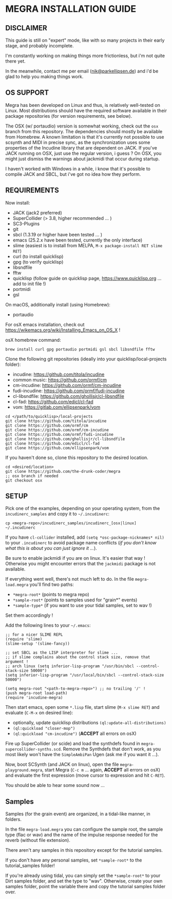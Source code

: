 # MEGRA INSTALLATION GUIDE

## DISCLAIMER
This guide is still on "expert" mode, like with so many
projects in their early stage, and probably incomplete.

I'm constantly working on making things more frictionless,
but i'm not quite there yet.

In the meanwhile, contact me per email (nik@parkellipsen.de)
and i'd be glad to help you making things work. 

## OS SUPPORT
Megra has been developed on Linux and thus, is relatively well-tested on Linux.
Most distributions should have the required software available in their package
repositories (for version requirements, see below). 

The OSX (w/ portaudio) version is somewhat working, check out the `osx` branch from this repository.
The dependencies should mostly be available from Homebrew.
A known limitation is that it's currently not possible to use scsynth and MIDI in precise
sync, as the synchronization uses some properties of the Incudine library that are
dependent on JACK. If you've JACK running on OSX, just use the regular version, i guess ?
On OSX, you might just dismiss the warnings about jackmidi that occur during startup.

I haven't worked with Windows in a while, i know that it's possible to compile
JACK and SBCL, but i've got no idea how they perform.

## REQUIREMENTS

Now install:
- JACK (jack2 preferred)
- SuperCollider (> 3.8, higher recommended ... )
- SC3-Plugins
- git
- sbcl (1.3.19 or higher have been tested ... )
- emacs (25.2.x have been tested, currently the only interface)
- slime (easiest is to install from MELPA, `M-x package-install RET slime RET`)
- curl (to install quicklisp)
- gpg (to verify quicklisp)
- libsndfile
- fftw
- quicklisp (follow guide on quicklisp page, https://www.quicklisp.org ... add to init file !)
- portmidi
- gsl

On macOS, additionally install (using Homebrew):
- portaudio

For osX emacs installation, check out https://wikemacs.org/wiki/Installing_Emacs_on_OS_X !

osX homebrew command:
```
brew install curl gpg portaudio portmidi gsl sbcl libsndfile fftw
```

Clone the following git repositories (ideally into your quicklisp/local-projects folder):
- incudine:       https://github.com/titola/incudine
- common music:   https://github.com/ormf/cm
- cm-incudine:    https://github.com/ormf/cm-incudine
- fudi-incudine:  https://github.com/ormf/fudi-incudine
- cl-libsndfile:  https://github.com/ghollisjr/cl-libsndfile
- cl-fad:         https://github.com/edicl/cl-fad
- vom:            https://gitlab.com/ellipsenpark/vom

```
cd </path/to/quicklisp>/local-projects
git clone https://github.com/titola/incudine
git clone https://github.com/ormf/cm
git clone https://github.com/ormf/cm-incudine
git clone https://github.com/ormf/fudi-incudine
git clone https://github.com/ghollisjr/cl-libsndfile
git clone https://github.com/edicl/cl-fad
git clone https://github.com/ellipsenpark/vom
```

If you haven't done so, clone this repository to the desired location.
```
cd <desired/location>
git clone https://github.com/the-drunk-coder/megra
;; osx branch if needed
git checkout osx
```

## SETUP

Pick one of the examples, depending on your operating system, from the `incudinerc_samples`
and copy it to `~/.incudinerc`:

```
cp <megra-repo>/incudinerc_samples/incudinerc_[osx|linux] ~/.incudinerc
```

If you have `cl-collider` installed, add `(setq *osc-package-nicknames* nil)` 
to your `.incudinerc` to avoid package name conflicts (*if you don't know what
this is about you can just ignore it ...*).

Be sure to enable jackmidi if you are on linux. It's easier that way !
Otherwise you might encounter errors that the `jackmidi` package is not
available.

If everything went well, there's not much left to do. In the file `megra-load.megra` you'll find two paths:

- `*megra-root*` (points to megra repo)
- `*sample-root*` (points to samples used for "grain*" events)
- `*sample-type*` (if you want to use your tidal samples, set to wav !)

Set them accordingly !

Add the following lines to your `~/.emacs`:

```
;; for a nicer SLIME REPL
(require 'slime)
(slime-setup '(slime-fancy))

;; set SBCL as the LISP interpreter for slime ... 
;; if slime complains about the control stack size, remove that argument !
;; arch linux (setq inferior-lisp-program "/usr/bin/sbcl --control-stack-size 50000")
(setq inferior-lisp-program "/usr/local/bin/sbcl --control-stack-size 50000")

(setq megra-root "<path-to-megra-repo>") ;; no trailing '/' !  
(push megra-root load-path)
(require 'incudine-megra)
```

Then start emacs, open some `*.lisp` file, start slime (`M-x slime RET`) and evaluate (`C-M-x` on desired line):
- optionally, update quicklisp distributions `(ql:update-all-distributions)`
- `(ql:quickload "closer-mop")`
- `(ql:quickload "cm-incudine")` (**ACCEPT** all errors on osX)

Fire up SuperCollider (or scide) and load the synthdefs found in `megra-supercollider-synths.scd`.
Remove the Synthdefs that don't work, as you most likely won't have the `SimpleAmbiPan` Ugen (ask me if you
want it ...).

Now, boot SCSynth (and JACK on linux), open the file `megra-playground.megra`, start
Megra (`C-c m` ... again, **ACCEPT** all errors on osX) and evaluate the first expression 
(move cursor to expression and hit `C-RET`).

You should be able to hear some sound now ... 

## Samples

Samples (for the grain event) are organized, in a tidal-like manner, in folders. 

In the file `megra-load.megra` you can configure the sample root,
the sample type (flac or wav) and the name of the impulse response
needed for the reverb (without file extension).

There aren't any samples in this repository except for the tutorial 
samples. 

If you don't have any personal samples, set `*sample-root*` to the tutorial_samples folder!

If you're already using tidal, you can simply set the `*sample-root*` 
to your Dirt samples folder, and set the type to "wav".
Otherwise, create your own samples folder, point the variable there and copy
the tutorial samples folder over.


